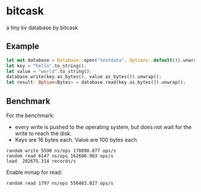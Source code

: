 # bitcask

a tiny kv database by  bitcask

## Example

```rust
let mut database = Database::open("testdata", Options::default()).unwrap();
let key = "hello".to_string();
let value = "world".to_string();
database.write(key.as_bytes(), value.as_bytes()).unwrap();
let result: Option<Bytes> = database.read(key.as_bytes()).unwrap();
```

## Benchmark

For the benchmark:
- every write is pushed to the operating system, but does not wait for the write to reach the disk.
- Keys are 16 bytes each. Value are 100 bytes each

```
random write 5590 ns/ops 178890.877 ops/s
random read 6147 ns/ops 162680.983 ops/s
load  202675.314 records/s
```

Enable mmap for read:
```
random read 1797 ns/ops 556483.027 ops/s
```